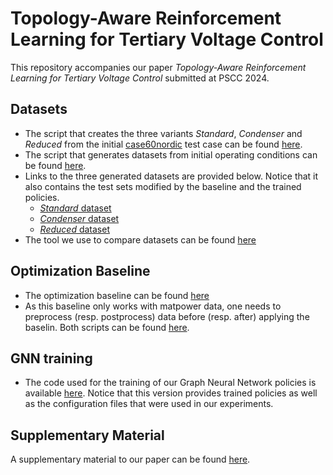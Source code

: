 # Topology-Aware Reinforcement Learning for Tertiary Voltage Control
This repository accompanies our paper *Topology-Aware Reinforcement Learning for Tertiary Voltage Control* submitted at PSCC 2024.

## Datasets
- The script that creates the three variants *Standard*, *Condenser* and *Reduced* from the initial [case60nordic](https://github.com/MATPOWER/matpower/blob/master/data/case60nordic.m) test case can be found [here](https://github.com/bdonon/updating_case60nordic/tree/PSCC24).
- The script that generates datasets from initial operating conditions can be found [here](https://github.com/bdonon/powerdata-gen/tree/PSCC24).
- Links to the three generated datasets are provided below. Notice that it also contains the test sets modified by the baseline and the trained policies.
  - [*Standard* dataset](https://zenodo.org/record/8367765)
  - [*Condenser* dataset](https://zenodo.org/record/8367614)
  - [*Reduced* dataset](https://zenodo.org/record/8367757)
- The tool we use to compare datasets can be found [here](https://github.com/bdonon/powerdata-view/tree/PSCC24)

## Optimization Baseline
- The optimization baseline can be found [here](https://github.com/montefiore-ms/ACOPF4TVC)
- As this baseline only works with matpower data, one needs to preprocess (resp. postprocess) data before (resp. after) applying the baselin. Both scripts can be found [here]().

## GNN training
- The code used for the training of our Graph Neural Network policies is available [here](). Notice that this version provides trained policies as well as the configuration files that were used in our experiments.

## Supplementary Material
A supplementary material to our paper can be found [here](https://hdl.handle.net/2268/306778).
